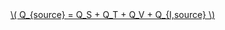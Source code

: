 <a href="/eco2_guide_center/1.%20ECO2%20Logic%20Guide/Hee1_Equation_List.html" class="equation-link" target="_blank" rel="noopener noreferrer">
  \( Q_{source} = Q_S + Q_T + Q_V + Q_{I,source} \) 
</a>
